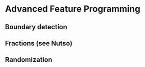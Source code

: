 Advanced Feature Programming
============================

## Boundary detection
## Fractions (see Nutso)
## Randomization
